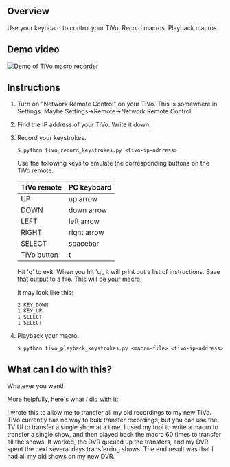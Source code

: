 Overview
--------
Use your keyboard to control your TiVo.
Record macros.
Playback macros.

Demo video
----------
[![Demo of TiVo macro recorder](http://i.imgur.com/VoYYKPz.jpg)](https://youtu.be/XjQA-riCsYU "Demo of TiVo macro recorder")

Instructions
------------
1. Turn on "Network Remote Control" on your TiVo. This is somewhere in Settings. Maybe Settings->Remote->Network Remote Control.
2. Find the IP address of your TiVo. Write it down.
3. Record your keystrokes.
    ```
    $ python tivo_record_keystrokes.py <tivo-ip-address>
    ```

    Use the following keys to emulate the corresponding buttons on the
    TiVo remote.
    
    TiVo remote      |      PC keyboard
    -----------------|------------------
    UP               |      up arrow
    DOWN             |      down arrow
    LEFT             |      left arrow
    RIGHT            |      right arrow
    SELECT           |      spacebar
    TiVo button      |      t

    Hit 'q' to exit. When you hit 'q', it will print out a list of
    instructions. Save that output to a file. This will be your macro.

    It may look like this:
    ```
    2 KEY_DOWN
    1 KEY_UP
    1 SELECT
    1 SELECT
    ```

4. Playback your macro.
    ```
    $ python tivo_playback_keystrokes.py <macro-file> <tivo-ip-address>
    ```


What can I do with this?
------------------------
Whatever you want! 

More helpfully, here's what *I* did with it:

I wrote this to allow me to transfer all my old recordings to my new
TiVo. TiVo currently has no way to bulk transfer recordings, but you
can use the TV UI to transfer a single show at a time. I used my tool
to write a macro to transfer a single show, and then played back the
macro 60 times to transfer all the shows. It worked, the DVR queued up
the transfers, and my DVR spent the next several days transferring
shows. The end result was that I had all my old shows on my new DVR.
